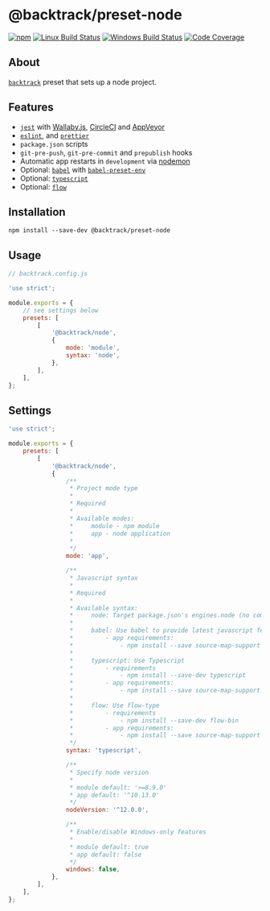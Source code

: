 # @backtrack/preset-node

[![npm](https://img.shields.io/npm/v/@backtrack/preset-node.svg?label=npm%20version)](https://www.npmjs.com/package/@backtrack/preset-node)
[![Linux Build Status](https://img.shields.io/circleci/project/github/chrisblossom/backtrack-preset-node/master.svg?label=linux%20build)](https://circleci.com/gh/chrisblossom/backtrack-preset-node/tree/master)
[![Windows Build Status](https://img.shields.io/appveyor/ci/chrisblossom/backtrack-preset-node/master.svg?label=windows%20build)](https://ci.appveyor.com/project/chrisblossom/backtrack-preset-node/branch/master)
[![Code Coverage](https://img.shields.io/codecov/c/github/chrisblossom/backtrack-preset-node/master.svg)](https://codecov.io/gh/chrisblossom/backtrack-preset-node/branch/master)

## About

[`backtrack`](https://github.com/chrisblossom/backtrack) preset that sets up a node project.

## Features

-   [`jest`](https://facebook.github.io/jest/) with [Wallaby.js](https://wallabyjs.com/), [CircleCI](https://circleci.com/) and [AppVeyor](https://www.appveyor.com/)
-   [`eslint`](https://eslint.org/), and [`prettier`](https://prettier.io)
-   `package.json` scripts
-   `git-pre-push`, `git-pre-commit` and `prepublish` hooks
-   Automatic app restarts in `development` via [nodemon](https://github.com/remy/nodemon)
-   Optional: [`babel`](https://babeljs.io) with [`babel-preset-env`](https://babeljs.io/docs/plugins/preset-env/)
-   Optional: [`typescript`](http://www.typescriptlang.org)
-   Optional: [`flow`](https://flow.org)

## Installation

`npm install --save-dev @backtrack/preset-node`

## Usage

```js
// backtrack.config.js

'use strict';

module.exports = {
    // see settings below
    presets: [
        [
            '@backtrack/node',
            {
                mode: 'module',
                syntax: 'node',
            },
        ],
    ],
};
```

## Settings

```js
'use strict';

module.exports = {
    presets: [
        [
            '@backtrack/node',
            {
                /**
                 * Project mode type
                 *
                 * Required
                 *
                 * Available modes:
                 *     module - npm module
                 *     app - node application
                 *
                 */
                mode: 'app',

                /**
                 * Javascript syntax
                 *
                 * Required
                 *
                 * Available syntax:
                 *     node: Target package.json's engines.node (no compilation)
                 *
                 *     babel: Use babel to provide latest javascript features
                 *         - app requirements:
                 *             - npm install --save source-map-support @babel/polyfill core-js@2
                 *
                 *     typescript: Use Typescript
                 *         - requirements
                 *             - npm install --save-dev typescript
                 *         - app requirements:
                 *             - npm install --save source-map-support @babel/polyfill core-js@2
                 *
                 *     flow: Use flow-type
                 *         - requirements
                 *             - npm install --save-dev flow-bin
                 *         - app requirements:
                 *             - npm install --save source-map-support @babel/polyfill
                 */
                syntax: 'typescript',

                /**
                 * Specify node version
                 *
                 * module default: '>=8.9.0'
                 * app default: '^10.13.0'
                 */
                nodeVersion: '^12.0.0',

                /**
                 * Enable/disable Windows-only features
                 *
                 * module default: true
                 * app default: false
                 */
                windows: false,
            },
        ],
    ],
};
```

